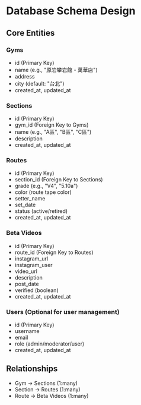 # Database Schema Design

## Core Entities

### Gyms
- id (Primary Key)
- name (e.g., "原岩攀岩館 - 萬華店")
- address
- city (default: "台北")
- created_at, updated_at

### Sections
- id (Primary Key)
- gym_id (Foreign Key to Gyms)
- name (e.g., "A區", "B區", "C區")
- description
- created_at, updated_at

### Routes
- id (Primary Key)
- section_id (Foreign Key to Sections)
- grade (e.g., "V4", "5.10a")
- color (route tape color)
- setter_name
- set_date
- status (active/retired)
- created_at, updated_at

### Beta Videos
- id (Primary Key)
- route_id (Foreign Key to Routes)
- instagram_url
- instagram_user
- video_url
- description
- post_date
- verified (boolean)
- created_at, updated_at

### Users (Optional for user management)
- id (Primary Key)
- username
- email
- role (admin/moderator/user)
- created_at, updated_at

## Relationships
- Gym -> Sections (1:many)
- Section -> Routes (1:many)
- Route -> Beta Videos (1:many)